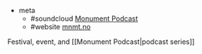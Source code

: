 - meta
	- #soundcloud  [Monument Podcast](https://soundcloud.com/monument-podcast)
	- #website [mnmt.no](https://mnmt.no/)

Festival, event, and [[Monument Podcast|podcast series]]


